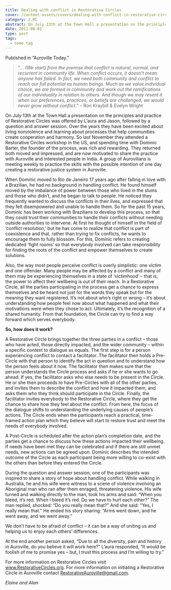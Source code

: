 ```yaml
---
title: Dealing with conflict in Restorative Circles
cover: /content-assets/covers/dealing-with-conflict-in-restorative-circles.jpg
category: 2.RC
abstract: On July 13th at the Town Hall a presentation on the principles and practice of Restorative Circles was offered by L’aura and Jason, followed by a question and answer session. 
date: 2011-08-01
type: post
tags:
  - some tag
---
```


Published in “Auroville Today.”

> "_... (We start) from the premise that conflict is natural, normal, and recurrent in community life. When conflict occurs, it doesn’t mean anyone has failed. In fact, we need both community and conflict to reach our full potential as human beings. Much as we value individual choice, we are formed in community and work out the ramifications of our individuality in relation to others. And though we may resent it when our preferences, practices, or beliefs are challenged, we would never grow without conflict._" – Ron Kraybill & Evelyn Wright

On July 13th at the Town Hall a presentation on the principles and practice of Restorative Circles was offered by L’aura and Jason, followed by a question and answer session. Over the years they have been excited about living nonviolence and learning about processes that help communities create cooperation and harmony. So last November they attended a Restorative Circles workshop in the US, and spending time with Dominic Barter, the founder of the process, was rich and rewarding. They returned both moved and impressed, and are now motivated to share the practice with Auroville and interested people in India. A group of Aurovilians is meeting weekly to practice the skills with the possible intention of one day creating a restorative justice system in Auroville. 

When Dominic moved to Rio de Janeiro 17 years ago after falling in love with a Brazilian, he had no background in handling conflict. He found himself moved by the imbalance of power between those who lived in the slums and those who didn’t, and he began to talk to people. He noticed they frequently wanted to discuss the conflicts in their lives, and expressed that they felt disempowered and unable to handle them. So for the past 15 years, Dominic has been working with Brazilians to develop this process, so that they could trust their communities to handle their conflicts without needing outside authorities to intervene. At first he thought of himself in the field of ‘conflict resolution,’ but he has come to realize that conflict is part of coexistence and that, rather than trying to fix conflicts, he wants to encourage them to fully blossom. For this, Dominic refers to creating dedicated ‘fight rooms’ so that everybody involved can take responsibility for finding the roots of the conflict and empower themselves to create solutions. 

Also, the way most people perceive conflict is overly simplistic: one victim and one offender. Many people may be affected by a conflict and many of them may be experiencing themselves in a state of ‘victimhood’ – that is, the power to affect their wellbeing is out of their reach. In a Restorative Circle, all the parties participating in the process get a chance to express themselves and be heard not just for the words they speak but for the meaning they want registered. It’s not about who’s right or wrong – it’s about understanding how people feel now about what happened and what their motivations were when they chose to act. Ultimately, it’s the recognition of a shared humanity. From that foundation, the Circle can try to find a way forward which serves everybody. 

**So, how does it work?**

A Restorative Circle brings together the three parties in a conflict – those who have acted, those directly impacted, and the wider community – within a specific context to dialogue as equals. The first step is for a person experiencing conflict to contact a facilitator. The facilitator then holds a Pre-Circle with that person to identify the act in question and to understand how the person feels about it now. The facilitator then makes sure that the person understands the Circle process and asks if he or she wants to go ahead. If yes, the facilitator asks who else needs to be present in the Circle. He or she then proceeds to have Pre-Circles with all of the other parties, and invites them to describe the conflict and how it impacted them, and asks them who they think should participate in the Circle. Finally, the facilitator invites everybody to the Restorative Circle, where they get the chance to share how they feel about the conflict. From here, the focus of the dialogue shifts to understanding the underlying causes of people’s actions. The Circle ends when the participants reach a practical, time-framed action plan which they believe will start to restore trust and meet the needs of everybody involved.

A Post-Circle is scheduled after the action plan’s completion date, and the parties get a chance to discuss how these actions impacted their wellbeing. If needs have been met they can be celebrated and if there are still unmet needs, new actions can be agreed upon. Dominic describes the intended outcome of the Circle as each participant being more willing to co-exist with the others than before they entered the Circle.

During the question and answer session, one of the participants was inspired to share a story of hope about handling conflict. While walking in Australia, he and his wife were witness to a scene of violence involving an Aboriginal man who ran after them enraged, threatening violence. His wife turned and walking directly to the man, took his arms and said: “When you bleed, it’s red. When I bleed it’s red. Do we have to hurt each other?” The man replied, shocked: “Do you really mean that?” And she said: “Yes, I really mean that.” He ended his story sharing: “Arms went down, and he went away, and we went away.”

We don’t have to be afraid of conflict – it can be a way of uniting us and helping us to enjoy each others’ differences.

At the end another person asked, “Due to all the diversity, pain and history in Auroville, do you believe it will work here?” L’aura responded, “It would be foolish of me to promise yes – but, I trust this process and I’m willing to try.”

For more information on Restorative Circles visit www.RestorativeCircles.org. For more information on initiating a Restorative Circle in Auroville contact RestorativeAuroville@gmail.com.

_Elaine and Alan_